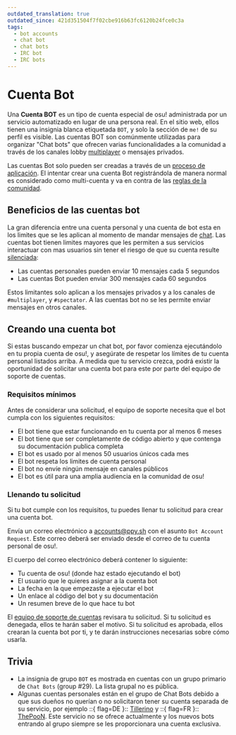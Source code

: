 ```yaml
---
outdated_translation: true
outdated_since: 421d351504f7f02cbe916b63fc6120b24fce0c3a
tags:
  - bot accounts
  - chat bot
  - chat bots
  - IRC bot
  - IRC bots
---
```


# Cuenta Bot

Una **Cuenta BOT** es un tipo de cuenta especial de osu! administrada por un servicio automatizado en lugar de una persona real. En el sitio web, ellos tienen una insignia blanca etiquetada `BOT`, y solo la sección de `me!` de su perfil es visible. Las cuentas BOT son comúnmente utilizadas para organizar "Chat bots" que ofrecen varias funcionalidades a la comunidad a través de los canales lobby [multiplayer](/wiki/Client/Interface/Multiplayer) o mensajes privados.

Las cuentas Bot solo pueden ser creadas a través de un [proceso de aplicación](#creando-una-cuenta-bot). El intentar crear una cuenta Bot registrándola de manera normal es considerado como multi-cuenta y va en contra de las [reglas de la comunidad](/wiki/Rules#reglas-de-la-comunidad).

## Beneficios de las cuentas bot

La gran diferencia entre una cuenta personal y una cuenta de bot esta en los limites que se les aplican al momento de mandar mensajes de [chat](/wiki/Client/Interface/Chat_console). Las cuentas bot tienen limites mayores que les permiten a sus servicios interactuar con mas usuarios sin tener el riesgo de que su cuenta resulte [silenciada](/wiki/Silence):

- Las cuentas personales pueden enviar 10 mensajes cada 5 segundos
- Las cuentas Bot pueden enviar 300 mensajes cada 60 segundos

Estos limitantes solo aplican a los mensajes privados y a los canales de `#multiplayer`, y `#spectator`. A las cuentas bot no se les permite enviar mensajes en otros canales.

## Creando una cuenta bot

Si estas buscando empezar un chat bot, por favor comienza ejecutándolo en tu propia cuenta de osu!, y asegúrate de respetar los límites de tu cuenta personal listados arriba. A medida que tu servicio crezca, podrá existir la oportunidad de solicitar una cuenta bot para este por parte del equipo de soporte de cuentas.

### Requisitos mínimos

Antes de considerar una solicitud, el equipo de soporte necesita que el bot cumpla con los siguientes requisitos:

- El bot tiene que estar funcionando en tu cuenta por al menos 6 meses
- El bot tiene que ser completamente de código abierto y que contenga su documentación publica completa
- El bot es usado por al menos 50 usuarios únicos cada mes
- El bot respeta los limites de cuenta personal
- El bot no envíe ningún mensaje en canales públicos
- El bot es útil para una amplia audiencia en la comunidad de osu!

### Llenando tu solicitud

Si tu bot cumple con los requisitos, tu puedes llenar tu solicitud para crear una cuenta bot.

Envía un correo electrónico a [accounts@ppy.sh](mailto:accounts@ppy.sh) con el asunto `Bot Account Request`. Este correo deberá ser enviado desde el correo de tu cuenta personal de osu!.

El cuerpo del correo electrónico deberá contener lo siguiente:

- Tu cuenta de osu! (donde haz estado ejecutando el bot)
- El usuario que le quieres asignar a la cuenta bot
- La fecha en la que empezaste a ejecutar el bot
- Un enlace al código del bot y su documentación
- Un resumen breve de lo que hace tu bot

El [equipo de soporte de cuentas](/wiki/People/The_Team/Account_support_team) revisara tu solicitud. Si tu solicitud es denegada, ellos te harán saber el motivo. Si tu solicitud es aprobada, ellos crearan la cuenta bot por ti, y te darán instrucciones necesarias sobre cómo usarla.

<!-- TODO: history section would be nice, talking about LogBot, BanchoBot, the phpbb crawler accounts, the first user-run bots, Quality Assurance Team, osu!team, ... -->

## Trivia

- La insignia de grupo `BOT` es mostrada en cuentas con un grupo primario de `Chat Bots` (group #29). La lista grupal no es pública.
- Algunas cuentas personales están en el grupo de Chat Bots debido a que sus dueños no querían o no solicitaron tener su cuenta separada de su servicio, por ejemplo ::{ flag=DE }:: [Tillerino](https://osu.ppy.sh/users/2070907) y ::{ flag=FR }:: [ThePooN](https://osu.ppy.sh/users/718454). Este servicio no se ofrece actualmente y los nuevos bots entrando al grupo siempre se les proporcionara una cuenta exclusiva.
